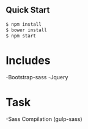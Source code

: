 
## Quick Start

```bash
$ npm install
$ bower install
$ npm start
```

# Includes

-Bootstrap-sass
-Jquery


# Task

-Sass Compilation (gulp-sass)
